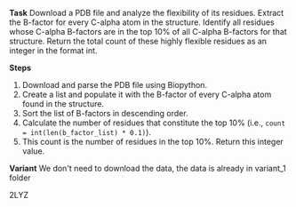 **Task**
Download a PDB file and analyze the flexibility of its residues. Extract the B-factor for every C-alpha atom in the structure. Identify all residues whose C-alpha B-factors are in the top 10% of all C-alpha B-factors for that structure. Return the total count of these highly flexible residues as an integer in the format <answer>int</answer>.

**Steps**
1) Download and parse the PDB file using Biopython.
2) Create a list and populate it with the B-factor of every C-alpha atom found in the structure.
3) Sort the list of B-factors in descending order.
4) Calculate the number of residues that constitute the top 10% (i.e., `count = int(len(b_factor_list) * 0.1)`).
5) This count is the number of residues in the top 10%. Return this integer value.

**Variant**
We don't need to download the data, the data is already in variant_1 folder

2LYZ
